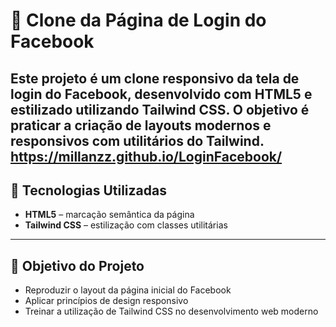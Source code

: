 # 📘 Clone da Página de Login do Facebook

Este projeto é um clone responsivo da tela de login do Facebook, desenvolvido com **HTML5** e estilizado utilizando **Tailwind CSS**. O objetivo é praticar a criação de layouts modernos e responsivos com utilitários do Tailwind.
https://millanzz.github.io/LoginFacebook/
---

## 🧰 Tecnologias Utilizadas

- **HTML5** – marcação semântica da página
- **Tailwind CSS** – estilização com classes utilitárias

---

## 🎯 Objetivo do Projeto

- Reproduzir o layout da página inicial do Facebook
- Aplicar princípios de design responsivo
- Treinar a utilização de Tailwind CSS no desenvolvimento web moderno

